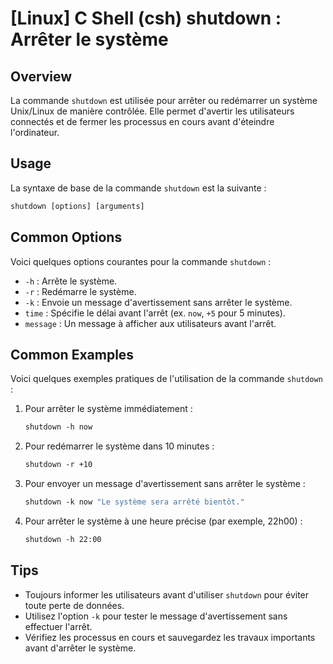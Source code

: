 # [Linux] C Shell (csh) shutdown : Arrêter le système

## Overview
La commande `shutdown` est utilisée pour arrêter ou redémarrer un système Unix/Linux de manière contrôlée. Elle permet d'avertir les utilisateurs connectés et de fermer les processus en cours avant d'éteindre l'ordinateur.

## Usage
La syntaxe de base de la commande `shutdown` est la suivante :

```csh
shutdown [options] [arguments]
```

## Common Options
Voici quelques options courantes pour la commande `shutdown` :

- `-h` : Arrête le système.
- `-r` : Redémarre le système.
- `-k` : Envoie un message d'avertissement sans arrêter le système.
- `time` : Spécifie le délai avant l'arrêt (ex. `now`, `+5` pour 5 minutes).
- `message` : Un message à afficher aux utilisateurs avant l'arrêt.

## Common Examples
Voici quelques exemples pratiques de l'utilisation de la commande `shutdown` :

1. Pour arrêter le système immédiatement :
   ```csh
   shutdown -h now
   ```

2. Pour redémarrer le système dans 10 minutes :
   ```csh
   shutdown -r +10
   ```

3. Pour envoyer un message d'avertissement sans arrêter le système :
   ```csh
   shutdown -k now "Le système sera arrêté bientôt."
   ```

4. Pour arrêter le système à une heure précise (par exemple, 22h00) :
   ```csh
   shutdown -h 22:00
   ```

## Tips
- Toujours informer les utilisateurs avant d'utiliser `shutdown` pour éviter toute perte de données.
- Utilisez l'option `-k` pour tester le message d'avertissement sans effectuer l'arrêt.
- Vérifiez les processus en cours et sauvegardez les travaux importants avant d'arrêter le système.
